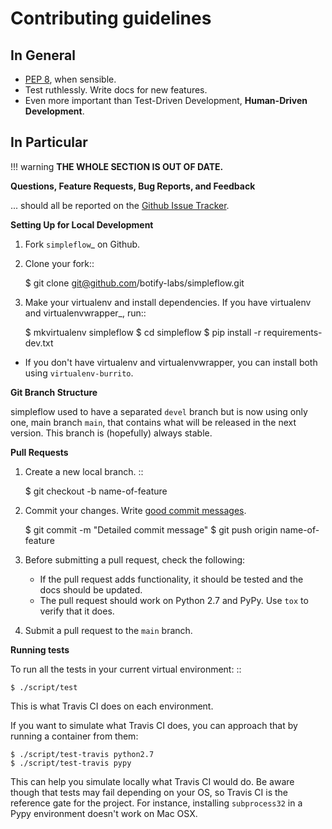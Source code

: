 Contributing guidelines
=======================

In General
----------

- [PEP 8](http://www.python.org/dev/peps/pep-0008/), when sensible.
- Test ruthlessly. Write docs for new features.
- Even more important than Test-Driven Development, **Human-Driven Development**.


In Particular
-------------

!!! warning
    **THE WHOLE SECTION IS OUT OF DATE.**


**Questions, Feature Requests, Bug Reports, and Feedback**

... should all be reported on the [Github Issue Tracker](https://github.com/botify-labs/simpleflow/issues?state=open).

**Setting Up for Local Development**

1. Fork `simpleflow`_ on Github.
2. Clone your fork::

    $ git clone git@github.com/botify-labs/simpleflow.git

3. Make your virtualenv and install dependencies. If you have virtualenv and virtualenvwrapper_, run::

    $ mkvirtualenv simpleflow
    $ cd simpleflow
    $ pip install -r requirements-dev.txt

- If you don't have virtualenv and virtualenvwrapper, you can install both using `virtualenv-burrito`.


**Git Branch Structure**

simpleflow used to have a separated `devel` branch but is now using only one,
main branch `main`, that contains what will be released in the next version.
This branch is (hopefully) always stable.

**Pull Requests**

1. Create a new local branch. ::

    $ git checkout -b name-of-feature

2. Commit your changes. Write [good commit messages](http://chris.beams.io/posts/git-commit/).

    $ git commit -m "Detailed commit message"
    $ git push origin name-of-feature

3. Before submitting a pull request, check the following:

   - If the pull request adds functionality, it should be tested and the docs should be updated.
   - The pull request should work on Python 2.7 and PyPy. Use `tox` to verify that it does.

4. Submit a pull request to the `main` branch.

**Running tests**

To run all the tests in your current virtual environment: ::

    $ ./script/test

This is what Travis CI does on each environment.

If you want to simulate what Travis CI does, you can approach that by running a container
from them:

    $ ./script/test-travis python2.7
    $ ./script/test-travis pypy

This can help you simulate locally what Travis CI would do. Be aware though that tests may fail depending on your OS, so Travis CI is the reference gate for the project. For instance, installing `subprocess32` in a Pypy environment doesn't work on Mac OSX.
